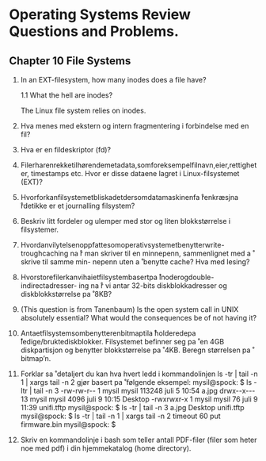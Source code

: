 # Operating Systems Review Questions and Problems.


## Chapter 10 File Systems

1. In an EXT-filesystem, how many inodes does a file have?
	
	1.1 What the hell are inodes?
	
	The Linux file system relies on inodes.


2. Hva menes med ekstern og intern fragmentering i forbindelse med en fil?

3. Hva er en fildeskriptor (fd)?

4. Filerharenrekketilhørendemetadata,somforeksempelfilnavn,eier,rettigheter, timestamps etc. Hvor er disse dataene lagret i Linux-filsystemet (EXT)?

5. Hvorforkanfilsystemetbliskadetdersomdatamaskinenfa ̊renkræsjna ̊rdetikke er et journalling filsystem?

6. Beskriv litt fordeler og ulemper med stor og liten blokkstørrelse i filsystemer.

7. Hvordanvilytelsenoppfattesomoperativsystemetbenytterwrite-troughcaching na ̊r man skriver til en minnepenn, sammenlignet med a ̊ skrive til samme min- nepenn uten a ̊ benytte cache? Hva med lesing?

8. Hvorstorefilerkanvihaietfilsystembasertpa ̊inoderogdouble-indirectadresser- ing na ̊r vi antar 32-bits diskblokkadresser og diskblokkstørrelse pa ̊ 8KB?

9. (This question is from Tanenbaum) Is the open system call in UNIX absolutely essential? What would the consequences be of not having it?

10. Antaetfilsystemsombenytterenbitmaptila ̊holderedepa ̊ledige/bruktediskblokker. Filsystemet befinner seg pa ̊ en 4GB diskpartisjon og benytter blokkstørrelse pa ̊ 4KB. Beregn størrelsen pa ̊ bitmap’n.

11. Forklar sa ̊ detaljert du kan hva hvert ledd i kommandolinjen
ls -tr | tail -n 1 | xargs tail -n 2 gjør basert pa ̊ følgende eksempel:
     mysil@spock: ̃$ ls -ltr | tail -n 3
     -rw-rw-r--  1 mysil mysil  113248 juli   5 10:54 a.jpg
     drwx--x--- 13 mysil mysil    4096 juli   9 10:15 Desktop
     -rwxrwxr-x  1 mysil mysil      76 juli   9 11:39 unifi.tftp
     mysil@spock: ̃$ ls -tr | tail -n 3
     a.jpg
     Desktop
     unifi.tftp
     mysil@spock: ̃$ ls -tr | tail -n 1 | xargs tail -n 2
     timeout 60
     put firmware.bin
     mysil@spock: ̃$

12. Skriv en kommandolinje i bash som teller antall PDF-filer (filer som heter noe med pdf) i din hjemmekatalog (home directory).


